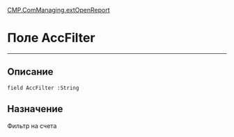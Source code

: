﻿---
Link: CMP.ComManaging.extOpenReport.@AccFilter
---

<!---  Навигация
[Имя проекта](#) :
-->
[CMP.ComManaging.extOpenReport](Default)

# Поле AccFilter
---

## Описание

    field AccFilter :String

<!--
## Аргументы{#Args}

### Аргумент1

Описание аргумента 1
-->

## Назначение

Фильтр на счета

<!--
## Пример

    AccFilter...
-->

